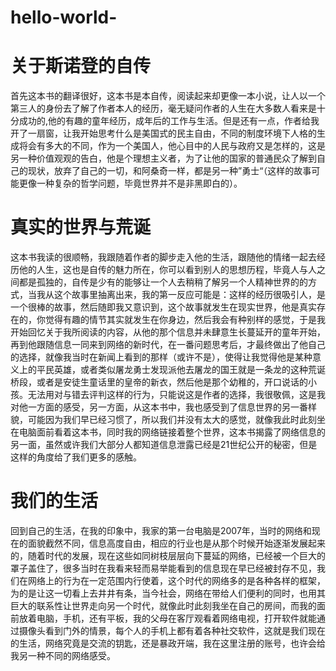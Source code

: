 # hello-world-
# 关于斯诺登的自传


  首先这本书的翻译很好，这本书是本自传，阅读起来却更像一本小说，让人以一个第三人的身份去了解了作者本人的经历，毫无疑问作者的人生在大多数人看来是十分成功的,他的有趣的童年经历，成年后的工作与生活。但是还有一点，作者给我开了一扇窗，让我开始思考什么是美国式的民主自由，不同的制度环境下人格的生成将会有多大的不同，作为一个美国人，他心目中的人民与政府又是怎样的，这是另一种价值观观的告白，他是个理想主义者，为了让他的国家的普通民众了解到自己的现状，放弃了自己的一切，和阿桑奇一样，都是另一种”勇士“（这样的故事可能更像一种复杂的哲学问题，毕竟世界并不是非黑即白的）。
  
# 真实的世界与荒诞
   这本书我读的很顺畅，我跟随着作者的脚步走入他的生活，跟随他的情绪一起去经历他的人生，这也是自传的魅力所在，你可以看到别人的思想历程，毕竟人与人之间都是孤独的，自传是少有的能够让一个人去稍稍了解另一个人精神世界的的方式，当我从这个故事里抽离出来，我的第一反应可能是：这样的经历很吸引人，是一个很棒的故事，然后随即我又意识到，这个故事就发生在现实世界，他是真实存在的，你觉得有趣的情节其实就发生在你身边，然后我会有种别样的感觉，于是我开始回忆关于我所阅读的内容，从他的那个信息并未肆意生长蔓延开的童年开始，再到他跟随信息一同来到网络的新时代，在一番问题思考后，才最终做出了他自己的选择，就像我当时在新闻上看到的那样（或许不是），使得让我觉得他是某种意义上的平民英雄，或者类似屠龙勇士发现派他去屠龙的国王就是一条龙的这种荒诞桥段，或者是安徒生童话里的皇帝的新衣，然后他是那个幼稚的，开口说话的小孩。无法用对与错去评判这样的行为，只能说这是作者的选择，我很敬佩，这是我对他一方面的感受，另一方面，从这本书中，我也感受到了信息世界的另一番样貌，可能因为我们早已经习惯了，所以我们并没有太大的感觉，就像我此时此刻坐在电脑面前看着这本书，同时我的网络链接着整个世界，这本书揭露了网络信息的另一面，虽然或许我们大部分人都知道信息泄露已经是21世纪公开的秘密，但是这样的角度给了我们更多的感触。
    
# 我们的生活 
   回到自己的生活，在我的印象中，我家的第一台电脑是2007年，当时的网络和现在的面貌截然不同，信息高度自由，相应的行业也是从那个时候开始逐渐发展起来的，随着时代的发展，现在这些如同树枝层层向下蔓延的网络，已经被一个巨大的罩子盖住了，很多当时在我看来轻而易举能看到的信息现在早已经被封存不见，我们在网络上的行为在一定范围内行使着，这个时代的网络多的是各种各样的框架，为的是让这一切看上去井井有条，当今社会，网络在带给人们便利的同时，也用其巨大的联系性让世界走向另一个时代，就像此时此刻我坐在自己的房间，而我的面前放着电脑，手机，还有平板，我的父母在客厅观看着网络电视，打开软件就能通过摄像头看到门外的情景，每个人的手机上都有着各种社交软件，这就是我们现在的生活，网络究竟是交流的钥匙，还是暴政开端，我在这里注册的账号，也许会给我另一种不同的网络感受。
